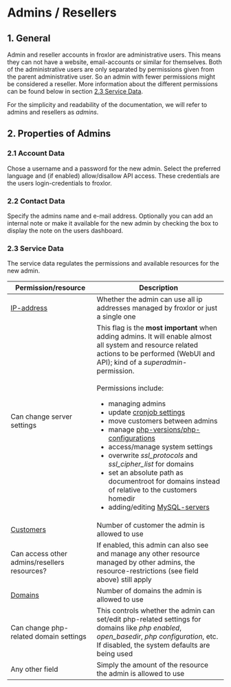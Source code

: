 # Admins / Resellers

## 1. General

Admin and reseller accounts in froxlor are administrative users. This means they can not have a website, email-accounts or similar for themselves. Both of the administrative users are only separated by permissions given from the parent administrative user. So an admin with fewer permissions might be considered a reseller. More information about the different permissions can be found below in section [2.3 Service Data](#_2-3-service-data).

For the simplicity and readability of the documentation, we will refer to admins and resellers as _admins_.


## 2. Properties of Admins

### 2.1 Account Data

Chose a username and a password for the new admin. Select the preferred language and (if enabled) allow/disallow API access. These credentials are the users login-credentials to froxlor.

### 2.2 Contact Data

Specify the admins name and e-mail address. Optionally you can add an internal note or make it available for the new admin by checking the box to display the note on the users dashboard.

### 2.3 Service Data

The service data regulates the permissions and available resources for the new admin.

| Permission/resource                          | Description                                                                                                                                                                                                                                                                                                                                                                                                                                                                                                                                                                                                                                                                                                                               |
|----------------------------------------------|-------------------------------------------------------------------------------------------------------------------------------------------------------------------------------------------------------------------------------------------------------------------------------------------------------------------------------------------------------------------------------------------------------------------------------------------------------------------------------------------------------------------------------------------------------------------------------------------------------------------------------------------------------------------------------------------------------------------------------------------|
| [IP-address](../ips-and-ports)               | Whether the admin can use all ip addresses managed by froxlor or just a single one                                                                                                                                                                                                                                                                                                                                                                                                                                                                                                                                                                                                                                                        |
| Can change server settings                   | This flag is the **most important** when adding admins. It will enable almost all system and resource related actions to be performed (WebUI and API); kind of a _superadmin_-permission.<br><br>Permissions include:<br><ul><li>managing admins</li><li>update [cronjob settings](../../settings#_2-cronjob-settings)</li><li>move customers between admins</li><li>manage [php-versions/php-configurations](../../php-versions-and-configuration)</li><li>access/manage system settings</li><li>overwrite _ssl\_protocols_ and _ssl\_cipher\_list_ for domains</li><li>set an absolute path as documentroot for domains instead of relative to the customers homedir</li><li>adding/editing [MySQL-servers](../mysql-servers)</li></ul> |
| [Customers](../customers)                    | Number of customer the admin is allowed to use                                                                                                                                                                                                                                                                                                                                                                                                                                                                                                                                                                                                                                                                                            |
| Can access other admins/resellers resources? | If enabled, this admin can also see and manage any other resource managed by other admins, the resource-restrictions (see field above) still apply                                                                                                                                                                                                                                                                                                                                                                                                                                                                                                                                                                                        |
| [Domains](../domains)                        | Number of domains the admin is allowed to use                                                                                                                                                                                                                                                                                                                                                                                                                                                                                                                                                                                                                                                                                             |
| Can change php-related domain settings       | This controls whether the admin can set/edit php-related settings for domains like _php enabled_, _open\_basedir_, _php configuration_, etc. If disabled, the system defaults are being used                                                                                                                                                                                                                                                                                                                                                                                                                                                                                                                                              |
| Any other field                              | Simply the amount of the resource the admin is allowed to use                                                                                                                                                                                                                                                                                                                                                                                                                                                                                                                                                                                                                                                                             |

